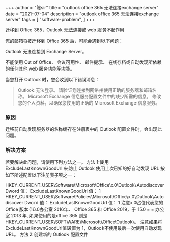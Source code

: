 +++
author = "陈sir"
title = "outlook office 365 无法连接exchange server"
date = "2021-07-04"
description = "outlook office 365 无法连接exchange server"
tags = [
    "software-problem",
]
+++

迁移到 Office 365，Outlook 无法连接或 web 服务不起作用

您的邮箱将被迁移到 Office 365 后，可能会遇到以下问题：

Outlook 无法连接到 Exchange Server。

不能使用 Out of Office、 会议可用性、 邮件提示、 在线存档或自动发现所依赖的任何其他 web 服务功能等功能。

当您打开 Outlook 时，您会收到以下错误消息：

> Outlook 无法登录。 请验证您连接到网络并使用正确的服务器和邮箱名称。 Microsoft Exchange 信息服务配置文件中的缺少所需的信息。 修改您的个人资料，以确保您使用的正确的 Microsoft Exchange 信息服务。

### 原因
迁移前自动发现服务器的名称缓存在注册表中的 Outlook 配置文件时，会出现此问题。

### 解决方案
若要解决此问题，请使用下列方法之一。 方法 1:使用 ExcludeLastKnownGoodUrl 来防止 Outlook 使用上次已知的好自动发现 URL 按如下所述配置以下注册表子项之一：

HKEY_CURRENT_USER\Software\Microsoft\Office\x.0\Outlook\Autodiscover Dword 值： ExcludeLastKnownGoodUrl 值： 1 HKEY_CURRENT_USER\Software\Policies\Microsoft\Office\x.0\Outlook\Autodiscover Dword 值： ExcludeLastKnownGoodUrl 值： 1 注意x.0占位代表您的 Office 版本 (16.0办公室 2016年、 Office 365 和 Office 2019，于 15.0 = = 办公室 2013 年, 如果使用的是office 365 则是HKEY_CURRENT_USER\SOFTWARE\Microsoft\Office\Outlook)。 注意如果将ExcludeLastKnownGoodUrl值设置为 1，Outlook不使用最后一次使用自动发现 URL。 方法 2:创建新的 Outlook 配置文件

